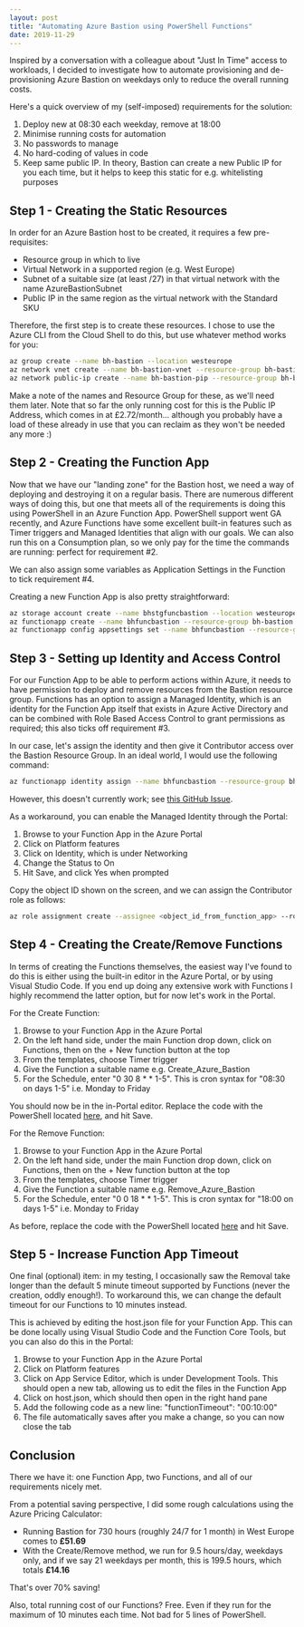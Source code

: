 ```yaml
---
layout: post
title: "Automating Azure Bastion using PowerShell Functions"
date: 2019-11-29
---
```


Inspired by a conversation with a colleague about "Just In Time" access to workloads, I decided to investigate how to automate provisioning and de-provisioning Azure Bastion on weekdays only to reduce the overall running costs.

Here's a quick overview of my (self-imposed) requirements for the solution:

1. Deploy new at 08:30 each weekday, remove at 18:00
2. Minimise running costs for automation
3. No passwords to manage
4. No hard-coding of values in code
5. Keep same public IP. In theory, Bastion can create a new Public IP for you each time, but it helps to keep this static for e.g. whitelisting purposes

## Step 1 - Creating the Static Resources
In order for an Azure Bastion host to be created, it requires a few pre-requisites:

- Resource group in which to live
- Virtual Network in a supported region (e.g. West Europe)
- Subnet of a suitable size (at least /27) in that virtual network with the name AzureBastionSubnet
- Public IP in the same region as the virtual network with the Standard SKU
 

Therefore, the first step is to create these resources. I chose to use the Azure CLI from the Cloud Shell to do this, but use whatever method works for you:

```bash
az group create --name bh-bastion --location westeurope
az network vnet create --name bh-bastion-vnet --resource-group bh-bastion --location westeurope --address-prefixes '10.0.0.0/16' --subnet-name AzureBastionSubnet --subnet-prefixes '10.0.255.0/24'
az network public-ip create --name bh-bastion-pip --resource-group bh-bastion --location westeurope --allocation-method Static --sku Standard
```

Make a note of the names and Resource Group for these, as we'll need them later. Note that so far the only running cost for this is the Public IP Address, which comes in at £2.72/month... although you probably have a load of these already in use that you can reclaim as they won't be needed any more :)


## Step 2 - Creating the Function App
Now that we have our "landing zone" for the Bastion host, we need a way of deploying and destroying it on a regular basis. There are numerous different ways of doing this, but one that meets all of the requirements is doing this using PowerShell in an Azure Function App. PowerShell support went GA recently, and Azure Functions have some excellent built-in features such as Timer triggers and Managed Identities that align with our goals. We can also run this on a Consumption plan, so we only pay for the time the commands are running: perfect for requirement #2.

We can also assign some variables as Application Settings in the Function to tick requirement #4.

Creating a new Function App is also pretty straightforward:

```bash
az storage account create --name bhstgfuncbastion --location westeurope --resource-group bh-bastion --sku Standard_LRS
az functionapp create --name bhfuncbastion --resource-group bh-bastion --consumption-plan-location westeurope --name bhfuncbastion --storage-account bhstgfuncbastion --os-type Windows --runtime powershell --disable-app-insights true
az functionapp config appsettings set --name bhfuncbastion --resource-group bh-bastion --settings "BASTION_VNET_NAME=bh-bastion-vnet" "BASTION_VNET_RG=bh-bastion" "BASTION_PIP_NAME=bh-bastion-pip" "BASTION_PIP_RG=bh-bastion" "BASTION_NAME=bh-bastion" "BASTION_RG=bh-bastion"
```

## Step 3 - Setting up Identity and Access Control
For our Function App to be able to perform actions within Azure, it needs to have permission to deploy and remove resources from the Bastion resource group. Functions has an option to assign a Managed Identity, which is an identity for the Function App itself that exists in Azure Active Directory and can be combined with Role Based Access Control to grant permissions as required; this also ticks off requirement #3.

In our case, let's assign the identity and then give it Contributor access over the Bastion Resource Group. In an ideal world, I would use the following command:

```bash
az functionapp identity assign --name bhfuncbastion --resource-group bh-bastion --role Contributor --scope $(az group show --name bh-bastion --query 'id' -o tsv)
```

However, this doesn't currently work; see [this GitHub Issue](https://github.com/Azure/azure-cli/issues/11435). 

As a workaround, you can enable the Managed Identity through the Portal:

1. Browse to your Function App in the Azure Portal
2. Click on Platform features
3. Click on Identity, which is under Networking
4. Change the Status to On
5. Hit Save, and click Yes when prompted

Copy the object ID shown on the screen, and we can assign the Contributor role as follows:

```bash
az role assignment create --assignee <object_id_from_function_app> --role Contributor --scope $(az group show --name bh-bastion --query 'id' -o tsv)
```

## Step 4 - Creating the Create/Remove Functions
In terms of creating the Functions themselves, the easiest way I've found to do this is either using the built-in editor in the Azure Portal, or by using Visual Studio Code. If you end up doing any extensive work with Functions I highly recommend the latter option, but for now let's work in the Portal.

For the Create Function:

1. Browse to your Function App in the Azure Portal
2. On the left hand side, under the main Function drop down, click on Functions, then on the + New function button at the top
3. From the templates, choose Timer trigger
4. Give the Function a suitable name e.g. Create_Azure_Bastion
5. For the Schedule, enter "0 30 8 * * 1-5". This is cron syntax for "08:30 on days 1-5" i.e. Monday to Friday

You should now be in the in-Portal editor. Replace the code with the PowerShell located [here](https://raw.githubusercontent.com/bhummerstone/azure-function-bastion/master/powershell/Create_Azure_Bastion.ps1), and hit Save.

For the Remove Function:

1. Browse to your Function App in the Azure Portal
2. On the left hand side, under the main Function drop down, click on Functions, then on the + New function button at the top
3. From the templates, choose Timer trigger
4. Give the Function a suitable name e.g. Remove_Azure_Bastion
5. For the Schedule, enter "0 0 18 * * 1-5". This is cron syntax for "18:00 on days 1-5" i.e. Monday to Friday

As before, replace the code with the PowerShell located [here](https://raw.githubusercontent.com/bhummerstone/azure-function-bastion/master/powershell/Remove_Azure_Bastion.ps1) and hit Save.

## Step 5 - Increase Function App Timeout

One final (optional) item: in my testing, I occasionally saw the Removal take longer than the default 5 minute timeout supported by Functions (never the creation, oddly enough!). To workaround this, we can change the default timeout for our Functions to 10 minutes instead.

This is achieved by editing the host.json file for your Function App. This can be done locally using Visual Studio Code and the Function Core Tools, but you can also do this in the Portal:

1. Browse to your Function App in the Azure Portal
2. Click on Platform features
3. Click on App Service Editor, which is under Development Tools. This should open a new tab, allowing us to edit the files in the Function App
4. Click on host.json, which should then open in the right hand pane
5. Add the following code as a new line: "functionTimeout": "00:10:00"
6. The file automatically saves after you make a change, so you can now close the tab

## Conclusion
There we have it: one Function App, two Functions, and all of our requirements nicely met.

From a potential saving perspective, I did some rough calculations using the Azure Pricing Calculator:

- Running Bastion for 730 hours (roughly 24/7 for 1 month) in West Europe comes to **£51.69**
- With the Create/Remove method, we run for 9.5 hours/day, weekdays only, and if we say 21 weekdays per month, this is 199.5 hours, which totals **£14.16**

That's over 70% saving! 

Also, total running cost of our Functions? Free. Even if they run for the maximum of 10 minutes each time. Not bad for 5 lines of PowerShell.